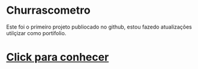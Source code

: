 # Churrascometro
Este foi o primeiro projeto publiocado no github, estou fazedo atualizações utilçizar como portifolio.
# <a href='churrascometro-rho.vercel.app'>Click para conhecer</a>

